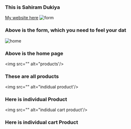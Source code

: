 <h3>This is Sahiram Dukiya</h3>
<a href="https://myshophere.netlify.app/">My website here</a>
<img src="" alt="form"/>
<h3>Above is the form, which you need to feel your dat</h3>
<img src="" alt="home"/>
<h3>Above is the home page</h3>

<img src="" alt="products'/>
<h3>These are all products</h3>

<img src="" alt="indidual product'/>
<h3>Here is individual Product</h3>


<img src="" alt="indidual cart product'/>
<h3>Here is individual cart Product</h3>
